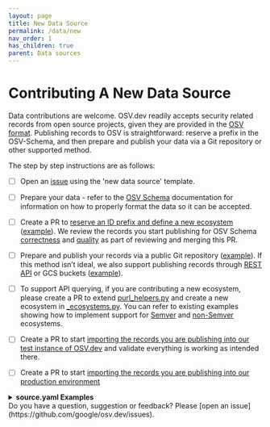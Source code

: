 ```yaml
---
layout: page
title: New Data Source
permalink: /data/new
nav_order: 1
has_children: true
parent: Data sources
---
```


# Contributing A New Data Source

Data contributions are welcome. OSV.dev readily accepts security related records from open source projects, given they are provided in the [OSV format](https://ossf.github.io/osv-schema/). Publishing records to OSV is straightforward: reserve a prefix in the OSV-Schema, and then prepare and publish your data via a Git repository or other supported method. 

The step by step instructions are as follows:

- [ ] Open an [issue](https://github.com/google/osv.dev/issues) using the 'new data source' template.  
        
- [ ] Prepare your data \- refer to the [OSV Schema](https://ossf.github.io/osv-schema/) documentation for information on how to properly format the data so it can be accepted.  
        
- [ ] Create a PR to [reserve an ID prefix and define a new ecosystem](https://ossf.github.io/osv-schema/#id-modified-fields) ([example](https://github.com/ossf/osv-schema/pull/351)). We review the records you start publishing for OSV Schema [correctness](https://github.com/ossf/osv-schema/tree/main/validation) and [quality](https://google.github.io/osv.dev/data_quality.html) as part of reviewing and merging this PR.

- [ ] Prepare and publish your records via a public Git repository ([example](https://github.com/AlmaLinux/osv-database/tree/master)). If this method isn’t ideal, we also support publishing records through [REST API](/data/new/rest-api) or GCS buckets ([example](https://storage.googleapis.com/android-osv/)).  
        
- [ ] To support API querying, if you are contributing a new ecosystem, please create a PR to extend [purl\_helpers.py](https://github.com/google/osv.dev/blob/master/osv/purl_helpers.py) and create a new ecosystem in [\_ecosystems.py](https://github.com/google/osv.dev/blob/master/osv/ecosystems/_ecosystems.py). You can refer to existing examples showing how to implement support for [Semver](https://github.com/google/osv.dev/blob/139de7b69a2ea39e2113309b3a0a47aab920ddcf/osv/ecosystems/_ecosystems.py#L45) and [non-Semver](https://github.com/google/osv.dev/pull/3430) ecosystems.  
        
- [ ] Create a PR to start [importing the records you are publishing into our test instance of OSV.dev](https://github.com/google/osv.dev/blob/master/source_test.yaml) and validate everything is working as intended there.

- [ ] Create a PR to start [importing the records you are publishing into our production environment](https://github.com/google/osv.dev/blob/master/source.yaml)


<details markdown="1">
<summary><b>source.yaml Examples</b></summary>

### Git (preferred)
``` yaml
- name: 
  type: 0   # 0: GIT, 1: GCS, 2: REST
  repo_url:    # The repo URL for the source
  db_prefix: # DB prefix, if the database allocates its own. https://ossf.github.io/osv-schema/#id-modified-fields
  human_link: # HTTP link prefix to individual vulnerability records for humans. 
  link: # HTTP link prefix to individual OSV source records. 
  directory_path: # Vulnerability data not under this path is ignored by the importer.
  extension: '.json' # Default extension.
  ignore_patterns: # Patterns of files to exclude (regex).
```
Advanced and optional fields 
``` yaml
  # Optional
  repo_username:  # The username to use for SSH auth if needed
  repo_branch: # Optional branch for repo
  
  # Default Advanced values
  editable: False # Whether this repository is editable.
  ignore_git: False # If true, don't analyze any Git ranges.
  detect_cherrypicks: False # Whether to detect cherrypicks or not (slow for large repos).
  consider_all_branches: False # Whether to consider all branches when analyzing GIT ranges.
  versions_from_repo: False # Whether to populate "affected[].versions" from Git ranges.
  strict_validation: False # Apply strict validation (JSON Schema + linter checks) to this source.
```

### REST
``` yaml
- name: 
  type: 2 # 0: GIT, 1: GCS, 2: REST
  rest_api_url: # URL pointing to a REST endpoint containing at least all of the vulnerabilities' IDs and date modified
  db_prefix: # DB prefix, as reserved in ossf. https://ossf.github.io/osv-schema/#id-modified-fields
  human_link: # The human readable link
  link:  # The base link
  directory_path: # Vulnerability data not under this path is ignored by the importer
  extension: # Extension for vulnerability data
  ignore_patterns:  # Patterns of files to exclude (regex).
```
Advanced and optional fields 
``` yaml
  detect_cherrypicks: False # Whether to detect cherrypicks or not (slow for large repos)
  ignore_git: False # If true, don't analyze any Git ranges.
  editable: False # Whether this repository is editable.
  versions_from_repo: False # Whether to populate "affected[].versions" from Git ranges.
  strict_validation: False # Apply strict validation (JSON Schema + linter checks) to this source.
```

### GCS
``` yaml
- name: 
  type: 1 # 0: GIT, 1: GCS, 2: REST
  bucket:  # Bucket name
  db_prefix:  # DB prefix, as reserved in ossf. https://ossf.github.io/osv-schema/#id-modified-fields
  human_link:  # The human readable link
  link:  # The base link
  directory_path: # Vulnerability data not under this path is ignored by the importer
  extension: '.json' # Extension for vulnerability data
  ignore_patterns: # Patterns of files to exclude (regex).

```
Advanced and optional fields 
``` yaml
  detect_cherrypicks: False # Whether to detect cherrypicks or not (slow for large repos)
  ignore_git: False # If true, don't analyze any Git ranges.
  editable: False # Whether this repository is editable.
  versions_from_repo: False # Whether to populate "affected[].versions" from Git ranges.
  strict_validation: False # Apply strict validation (JSON Schema + linter checks) to this source.
```

</details>
Do you have a question, suggestion or feedback? Please [open an issue](https://github.com/google/osv.dev/issues).